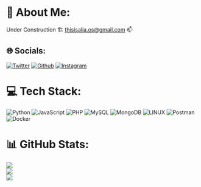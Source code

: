 # 💫 About Me:
Under Construction 🏗️ 
<thisisalia.os@gmail.com> 📫

## 🌐 Socials:
[![Twitter](https://img.shields.io/badge/Twitter-%231DA1F2.svg?logo=Twitter&logoColor=white)](https://twitter.com/Q0120S) [![Github](https://img.shields.io/badge/Github-%231DA1F2.svg?logo=Github&logoColor=white)](https://github.com/Q0120S) [![Instagram](https://img.shields.io/badge/Instagram-%231DA1F2.svg?logo=Instagram&logoColor=white)](https://instagram.com/Q0120S) 

# 💻 Tech Stack:
![Python](https://img.shields.io/badge/python-3670A0?style=for-the-badge&logo=python&logoColor=ffdd54) ![JavaScript](https://img.shields.io/badge/javascript-%23323330.svg?style=for-the-badge&logo=javascript&logoColor=%23F7DF1E) ![PHP](https://img.shields.io/badge/php-%23777BB4.svg?style=for-the-badge&logo=php&logoColor=white) ![MySQL](https://img.shields.io/badge/mysql-%2300f.svg?style=for-the-badge&logo=mysql&logoColor=white) ![MongoDB](https://img.shields.io/badge/MongoDB-%234ea94b.svg?style=for-the-badge&logo=mongodb&logoColor=white) ![LINUX](https://img.shields.io/badge/Linux-FCC624?style=for-the-badge&logo=linux&logoColor=black) ![Postman](https://img.shields.io/badge/Postman-FF6C37?style=for-the-badge&logo=postman&logoColor=white) ![Docker](https://img.shields.io/badge/docker-%230db7ed.svg?style=for-the-badge&logo=docker&logoColor=white)

# 📊 GitHub Stats:
![](https://github-readme-stats.vercel.app/api?username=q0120s&theme=gotham&hide_border=true&include_all_commits=false&count_private=false)<br/>
![](https://github-readme-streak-stats.herokuapp.com/?user=q0120s&theme=gotham&hide_border=true)<br/>
![](https://github-readme-stats.vercel.app/api/top-langs/?username=q0120s&theme=gotham&hide_border=true&include_all_commits=false&count_private=false&layout=compact)

<!-- Proudly created with GPRM ( https://gprm.itsvg.in ) -->
